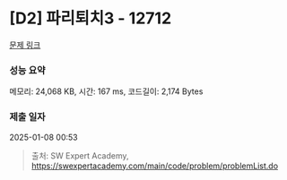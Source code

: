 # [D2] 파리퇴치3 - 12712 

[문제 링크](https://swexpertacademy.com/main/code/problem/problemDetail.do?contestProbId=AXuARWAqDkQDFARa) 

### 성능 요약

메모리: 24,068 KB, 시간: 167 ms, 코드길이: 2,174 Bytes

### 제출 일자

2025-01-08 00:53



> 출처: SW Expert Academy, https://swexpertacademy.com/main/code/problem/problemList.do